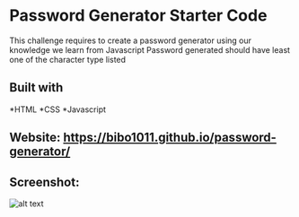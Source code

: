 # Password Generator Starter Code
This challenge requires to create a password generator using our knowledge we learn from Javascript
Password generated should have least one of the character type listed

## Built with 
*HTML
*CSS
*Javascript

## Website:  https://bibo1011.github.io/password-generator/

## Screenshot:

![alt text](https://github.com/bibo1011/password-generator/develop/images/screenshot-pg.png "password generator")
